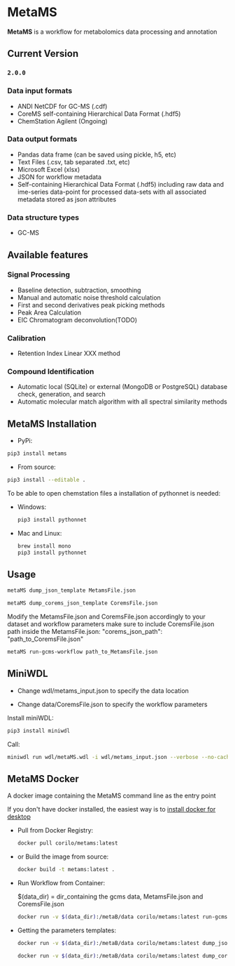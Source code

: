 # MetaMS

**MetaMS** is a workflow for metabolomics data processing and annotation

## Current Version

### `2.0.0`

### Data input formats

- ANDI NetCDF for GC-MS (.cdf)
- CoreMS self-containing Hierarchical Data Format (.hdf5)
- ChemStation Agilent (Ongoing)

### Data output formats

- Pandas data frame (can be saved using pickle, h5, etc)
- Text Files (.csv, tab separated .txt, etc)
- Microsoft Excel (xlsx)
- JSON for workflow metadata
- Self-containing Hierarchical Data Format (.hdf5) including raw data and ime-series data-point for processed data-sets with all associated metadata stored as json attributes

### Data structure types

- GC-MS

## Available features

### Signal Processing

- Baseline detection, subtraction, smoothing 
- Manual and automatic noise threshold calculation
- First and second derivatives peak picking methods
- Peak Area Calculation
- EIC Chromatogram deconvolution(TODO)

### Calibration

- Retention Index Linear XXX method 

### Compound Identification

- Automatic local (SQLite) or external (MongoDB or PostgreSQL) database check, generation, and search
- Automatic molecular match algorithm with all spectral similarity methods 

## MetaMS Installation

- PyPi:     
```bash
pip3 install metams
```

- From source:
 ```bash
pip3 install --editable .
```

To be able to open chemstation files a installation of pythonnet is needed:
- Windows: 
    ```bash
    pip3 install pythonnet
    ```

- Mac and Linux:
    ```bash
    brew install mono
    pip3 install pythonnet   
    ```

## Usage

```bash
metaMS dump_json_template MetamsFile.json
```
```bash
metaMS dump_corems_json_template CoremsFile.json
```

 Modify the MetamsFile.json and CoremsFile.json accordingly to your dataset and workflow parameters
make sure to include CoremsFile.json path inside the MetamsFile.json: "corems_json_path": "path_to_CoremsFile.json" 

```bash
metaMS run-gcms-workflow path_to_MetamsFile.json
```

## MiniWDL 
- Change wdl/metams_input.json to specify the data location

- Change data/CoremsFile.json to specify the workflow parameters

Install miniWDL:
```bash
pip3 install miniwdl
```

Call:
```bash
miniwdl run wdl/metaMS.wdl -i wdl/metams_input.json --verbose --no-cache --copy-input-files
```
## MetaMS Docker 

A docker image containing the MetaMS command line as the entry point

If you don't have docker installed, the easiest way is to [install docker for desktop](https://hub.docker.com/?overlay=onboarding)

- Pull from Docker Registry:

    ```bash
    docker pull corilo/metams:latest
    
    ```

- or Build the image from source:

    ```bash
    docker build -t metams:latest .
    ```
- Run Workflow from Container:

    $(data_dir) = dir_containing the gcms data, MetamsFile.json and CoremsFile.json
    
    ```bash
    docker run -v $(data_dir):/metaB/data corilo/metams:latest run-gcms-workflow /metaB/data/MetamsFile.json    
    ```

- Getting the parameters templates:
    
    ```bash
    docker run -v $(data_dir):/metaB/data corilo/metams:latest dump_json_template /metaB/data/MetamsFile.json    
    ```
    
    ```bash
    docker run -v $(data_dir):/metaB/data corilo/metams:latest dump_corems_json_template /metaB/data/CoremsFile.json
    ```
    